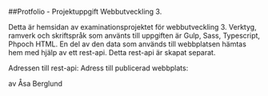 ##Protfolio - Projektuppgift Webbutveckling 3. 

Detta är hemsidan av examinationsprojektet för webbutveckling 3. Verktyg, ramverk och skriftspråk som använts till uppgiften är Gulp, Sass, Typescript, Phpoch HTML.  En del av den data som används till webbplatsen hämtas hem med hjälp av ett rest-api. Detta rest-api är skapat separat. 

Adressen till rest-api: 
Adress till publicerad webbplats:

av Åsa Berglund